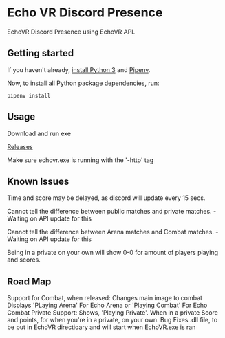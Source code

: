 # Echo VR Discord Presence

EchoVR Discord Presence using EchoVR API.

## Getting started

If you haven't already, [install Python 3](https://www.python.org/downloads/) and [Pipenv](https://pipenv.readthedocs.io/en/latest/install/).

Now, to install all Python package dependencies, run:

```
pipenv install
```

## Usage

Download and run exe

[Releases](https://github.com/booty156/EchoVR-Discord-Presence/releases)

Make sure echovr.exe is running with the '-http' tag

## Known Issues

Time and score may be delayed, as discord will update every 15 secs.

Cannot tell the difference between public matches and private matches. - Waiting on API update for this

Cannot tell the difference between Arena matches and Combat matches. - Waiting on API update for this

Being in a private on your own will show 0-0 for amount of players playing and scores.

## Road Map

Support for Combat, when released:
  Changes main image to combat
  Displays 'PLaying Arena' For Echo Arena or 'Playing Combat' For Echo Combat
Private Support:
  Shows, 'Playing Private'. When in a private
  Score and points, for when you're in a private, on your own.
Bug Fixes
.dll file, to be put in EchoVR directioary and will start when EchoVR.exe is ran
  
